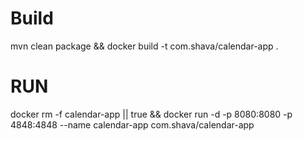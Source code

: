 # Build
mvn clean package && docker build -t com.shava/calendar-app .

# RUN

docker rm -f calendar-app || true && docker run -d -p 8080:8080 -p 4848:4848 --name calendar-app com.shava/calendar-app 